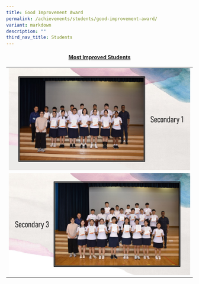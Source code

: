 ```yaml
---
title: Good Improvement Award
permalink: /achievements/students/good-improvement-award/
variant: markdown
description: ""
third_nav_title: Students
---
```

<h4 style="text-align: center;"><strong><u>Most Improved Students</u></strong></h4>
<table style="border-collapse: collapse; width: 100%;" border="0">
<tbody>
<tr>
<td style="width: 50%; text-align: center;"><img style="width: 100%;" src="/images/improvement list 1.JPG"><strong></strong></td>
</tr>
<tr>
<td style="width: 50%; text-align: center;"><img style="width: 100%;" src="/images/improvement list 2.JPG"><strong></strong></td>
</tr>
</tbody>
</table>
